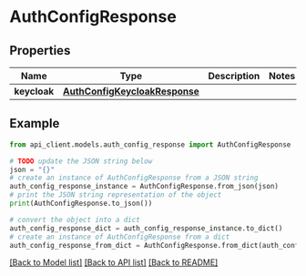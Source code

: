 # AuthConfigResponse


## Properties

Name | Type | Description | Notes
------------ | ------------- | ------------- | -------------
**keycloak** | [**AuthConfigKeycloakResponse**](AuthConfigKeycloakResponse.md) |  | 

## Example

```python
from api_client.models.auth_config_response import AuthConfigResponse

# TODO update the JSON string below
json = "{}"
# create an instance of AuthConfigResponse from a JSON string
auth_config_response_instance = AuthConfigResponse.from_json(json)
# print the JSON string representation of the object
print(AuthConfigResponse.to_json())

# convert the object into a dict
auth_config_response_dict = auth_config_response_instance.to_dict()
# create an instance of AuthConfigResponse from a dict
auth_config_response_from_dict = AuthConfigResponse.from_dict(auth_config_response_dict)
```
[[Back to Model list]](../README.md#documentation-for-models) [[Back to API list]](../README.md#documentation-for-api-endpoints) [[Back to README]](../README.md)


